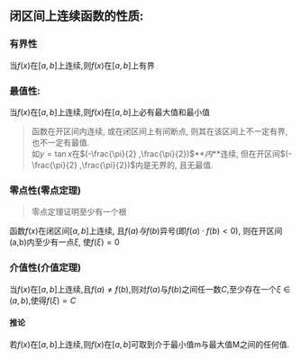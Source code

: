 ## 闭区间上连续函数的性质:

### **有界性**

当$f(x)$在$[a, b]$上连续,则$f(x)$在$[a, b]$上有界

### **最值性**:

当$f(x)$在$[a, b]$上连续,则$f(x)$在$[a, b]$上必有最大值和最小值

> 函数在开区间内连续, 或在闭区间上有间断点, 则其在该区间上不一定有界, 也不一定有最值.<BR>
> 如$y= \tan x$在$(-\frac{\pi}{2} ,\frac{\pi}{2})$**_内_**连续, 但在开区间$(-\frac{\pi}{2} ,\frac{\pi}{2})$内是无界的, 且无最值.

### **零点性(零点定理)**

> 零点定理证明至少有一个根

函数$f(x)$在闭区间$[a, b]$上连续, 且$f(a)与f(b)$异号(即$f(a)\cdot f(b)< 0$), 则在开区间(a,b)内至少有一点$\xi$, 使$f(\xi)= 0$

### **介值性(介值定理)**

当$f(x)$在$[a, b]$上连续,且$f(a)\not=f(b)$,则对$f(a)$与$f(b)$之间任一数$C$,至少存在一个$\xi\in(a, b)$,使得$f(\xi)=C$

#### 推论

若$f(x)$在$[a, b]$上连续,则$f(x)$在$[a, b]$可取到介于最小值m与最大值M之间的任何值.
